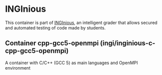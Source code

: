 INGInious
=========

This container is part of [INGInious](https://github.com/UCL-INGI/INGInious), an intelligent grader that allows secured and automated testing of code made by students.

Container cpp-gcc5-openmpi (ingi/inginious-c-cpp-gcc5-openmpi)
--------------------------------------------------------

A container with C/C++ (GCC 5) as main languages and OpenMPI environment

